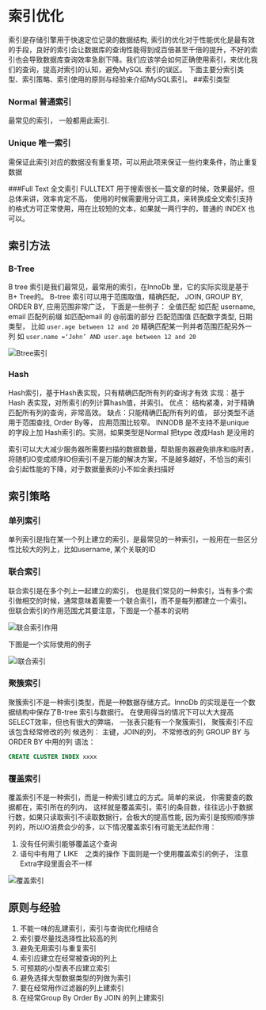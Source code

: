 # 索引优化
索引是存储引擎用于快速定位记录的数据结构, 索引的优化对于性能优化是最有效的手段，良好的索引会让数据库的查询性能得到成百倍甚至千倍的提升，不好的索引也会导致数据库查询效率急剧下降。我们应该学会如何正确使用索引，来优化我们的查询，提高对索引的认知，避免MySQL 索引的误区。
下面主要分索引类型、索引策略、索引使用的原则与经验来介绍MySQL索引。
##索引类型

### Normal 普通索引
最常见的索引， 一般都用此索引.

### Unique  唯一索引
需保证此索引对应的数据没有重复项，可以用此项来保证一些约束条件，防止重复数据

###Full Text 全文索引
FULLTEXT 用于搜索很长一篇文章的时候，效果最好。但总体来讲，效率肯定不高， 使用的时候需要用分词工具，来转换成全文索引支持的格式方可正常使用，用在比较短的文本，如果就一两行字的，普通的 INDEX 也可以。

## 索引方法
###	B-Tree
B tree 索引是我们最常见，最常用的索引，在InnoDb 里，它的实际实现是基于B+ Tree的。
B-tree 索引可以用于范围取值，精确匹配， JOIN,  GROUP BY, ORDER BY, 应用范围非常广泛， 下面是一些例子：
全值匹配 如匹配 username, email
匹配列前缀 如匹配email 的 @前面的部分
匹配范围值 匹配数字类型, 日期类型， 比如  `user.age between 12 and 20`
精确匹配某一列并者范围匹配另外一列 如 `user.name =‘John’ AND user.age between 12 and 20`

![Btree索引](https://qhyxpicoss.kujiale.com/2018/12/17/LQL3LDQKAQBZOUTLAAAAAAA8_915x561.png)


###	Hash
Hash索引，基于Hash表实现，只有精确匹配所有列的查询才有效
实现：基于Hash 表实现，对所索引的列计算hash值，并索引。
优点： 结构紧凑，对于精确匹配所有列的查询，非常高效。
缺点：只能精确匹配所有列的值， 部分类型不适用于范围查找, Order By等， 应用范围比较窄。
INNODB 是不支持不是unique 的字段上加 Hash索引的。实测，如果类型是Normal 把type 改成Hash 是没用的


索引可以大大减少服务器所需要扫描的数据数量，帮助服务器避免排序和临时表，将随机IO变成顺序IO但索引不是万能的解决方案，不是越多越好，不恰当的索引会引起性能的下降，对于数据量表的小不如全表扫描好


## 索引策略	
###	单列索引
单列索引是指在某一个列上建立的索引，是最常见的一种索引，一般用在一些区分性比较大的列上，比如username, 某个关联的ID
###	联合索引
联合索引是在多个列上一起建立的索引， 也是我们常见的一种索引，当有多个索引做相交的时候，通常意味着需要一个联合索引，而不是每列都建立一个索引。
但联合索引的作用范围尤其要注意，下图是一个基本的说明

![联合索引作用](https://qhyxpicoss.kujiale.com/2018/12/17/LQLZ2NIKAQBZMZASAAAAADI8_476x398.png)

下图是一个实际使用的例子

![l联合索引](https://qhyxpicoss.kujiale.com/2018/12/17/LQL3LDQKAQBZOUTLAAAAAAI8_904x604.png)

### 聚簇索引
聚簇索引不是一种索引类型，而是一种数据存储方式。InnoDb 的实现是在一个数据结构中保存了B-tree 索引与数据行。
在使用得当的情况下可以大大提高SELECT效率，但也有很大的弊端， 一张表只能有一个聚簇索引， 聚簇索引不应该包含经常修改的列
候选列： 主键，JOIN的列， 不常修改的列 GROUP BY 与ORDER BY 中用的列
语法：
```sql
CREATE CLUSTER INDEX xxxx
```
### 覆盖索引
覆盖索引不是一种索引，而是一种索引建立的方式。简单的来说， 你需要查的数据都在，索引所在的列内， 这样就是覆盖索引。索引的条目数，往往远小于数据行数，如果只读取索引不读取数据行，会极大的提高性能, 因为索引是按照顺序排列的，所以IO消费会少的多，以下情况覆盖索引有可能无法起作用：
1. 没有任何索引能够覆盖这个查询
2. 语句中有用了 LIKE　之类的操作
下面则是一个使用覆盖索引的例子， 注意Extra字段里面会不一样

![覆盖索引](https://qhyxpicoss.kujiale.com/2018/12/17/LQLZ2NIKAQBZMZASAAAAADQ8_906x493.png)

## 原则与经验
1. 不能一味的乱建索引，索引与查询优化相结合
2. 索引要尽量找选择性比较高的列
3. 避免无用索引与重复索引
4. 索引应建立在经常被查询的列上
5. 可预期的小型表不应建立索引
6. 避免选择大型数据类型的列做为索引
7. 要在经常用作过滤器的列上建索引
8. 在经常Group By Order By  JOIN 的列上建索引
